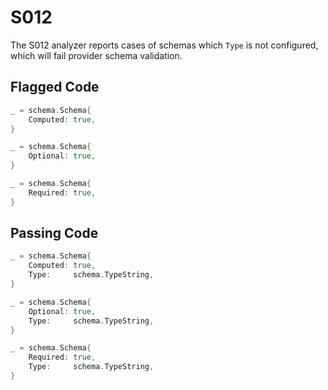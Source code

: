 # S012

The S012 analyzer reports cases of schemas which `Type`
is not configured, which will fail provider schema validation.

## Flagged Code

```go
_ = schema.Schema{
    Computed: true,
}

_ = schema.Schema{
    Optional: true,
}

_ = schema.Schema{
    Required: true,
}
```

## Passing Code

```go
_ = schema.Schema{
    Computed: true,
    Type:     schema.TypeString,
}

_ = schema.Schema{
    Optional: true,
    Type:     schema.TypeString,
}

_ = schema.Schema{
    Required: true,
    Type:     schema.TypeString,
}
```
